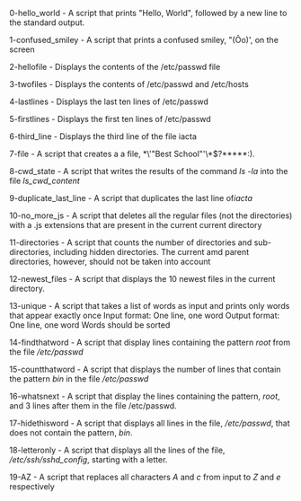 0-hello_world - A script that prints "Hello, World", followed by a new line to the standard output.

1-confused_smiley - A script that prints a confused smiley, "(Ôo)', on the screen

2-hellofile - Displays the contents of the /etc/passwd file

3-twofiles - Displays the contents of /etc/passwd and /etc/hosts

4-lastlines - Displays the last ten lines of /etc/passwd

5-firstlines - Displays the first ten lines of /etc/passwd

6-third_line - Displays the third line of the file iacta

7-file - A script that creates a a file, \*\\'"Best School"\'\\*$\?\*\*\*\*\*:).

8-cwd_state - A script that writes the results of the command *ls -la* into the file *ls_cwd_content*

9-duplicate_last_line - A script that duplicates the last line of*iacta*

10-no_more_js - A script that deletes all the regular files (not the directories) with a .js extensions that are present in the current current directory

11-directories - A script that counts the number of directories and sub-directories, including hidden directories. The current amd parent directories, however, should not be taken into account

12-newest_files - A script that displays the 10 newest files in the current directory.

13-unique - A script that takes a list of words as input and prints only words that appear exactly once
	Input format: One line, one word
	Output format: One line, one word
	Words should be sorted

14-findthatword - A script that display lines containing the pattern *root* from the file */etc/passwd*

15-countthatword - A script that displays the number of lines that contain the pattern *bin* in the file */etc/passwd*

16-whatsnext - A script that display the lines containing the pattern, *root*, and 3 lines after them in the file /etc/passwd.

17-hidethisword - A script that displays all lines in the file, */etc/passwd*, that does not contain the pattern, *bin*.

18-letteronly - A script that displays all the lines of the file, */etc/ssh/sshd_config*, starting with a letter.

19-AZ - A script that replaces all characters *A* and *c* from input to *Z* and *e* respectively

